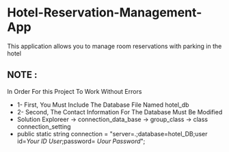 # Hotel-Reservation-Management-App
This application allows you to manage room reservations with parking in the hotel

## NOTE :
In Order For this Project To Work Without Errors
* 1- First, You Must Include The Database File Named hotel_db
* 2- Second, The Contact Information For The Database Must Be Modified 
*  Solution Exploreer -> connection_data_base -> group_class -> class connection_setting
*    public static string connection = "server=.;database=hotel_DB;user id=*Your ID User*;password= *Uour Password*";
